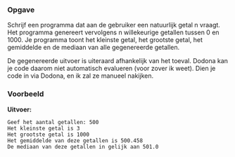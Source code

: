### Opgave

Schrijf een programma dat aan de gebruiker een natuurlijk getal n vraagt. Het programma genereert vervolgens n willekeurige getallen tussen 0 en 1000. Je programma toont het kleinste getal, het grootste getal, het gemiddelde en de mediaan van alle gegenereerde getallen.

De gegenereerde uitvoer is uiteraard afhankelijk van het toeval. Dodona kan je code daarom niet automatisch evalueren (voor zover ik weet). Dien je code in via Dodona, en ik zal ze manueel nakijken.

### Voorbeeld

**Uitvoer:**

    Geef het aantal getallen: 500
    Het kleinste getal is 3
    Het grootste getal is 1000
    Het gemiddelde van deze getallen is 500.458
    De mediaan van deze getallen in gelijk aan 501.0
